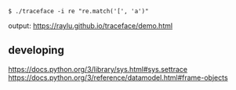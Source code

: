 `$ ./traceface -i re "re.match('[', 'a')"`

output: https://raylu.github.io/traceface/demo.html

## developing

https://docs.python.org/3/library/sys.html#sys.settrace  
https://docs.python.org/3/reference/datamodel.html#frame-objects
